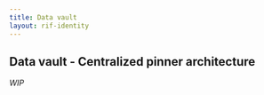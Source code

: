 ```yaml
---
title: Data vault
layout: rif-identity
---
```


## Data vault - Centralized pinner architecture

_WIP_

